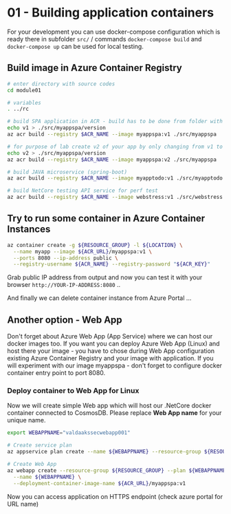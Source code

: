 # 01 - Building application containers

For your development you can use docker-compose configuration which is ready there in subfolder `src/` / commands `docker-compose build` and `docker-compose up` can be used for local testing.

## Build image in Azure Container Registry

```bash
# enter directory with source codes
cd module01

# variables 
. ../rc

# build SPA application in ACR - build has to be done from folder with source codes: k8s-workshop-developer
echo v1 > ./src/myappspa/version
az acr build --registry $ACR_NAME --image myappspa:v1 ./src/myappspa

# for purpose of lab create v2 of your app by only changing from v1 to v2 in version file and build container with v2 tag
echo v2 > ./src/myappspa/version
az acr build --registry $ACR_NAME --image myappspa:v2 ./src/myappspa

# build JAVA microservice (spring-boot)
az acr build --registry $ACR_NAME --image myapptodo:v1 ./src/myapptodo

# build NetCore testing API service for perf test
az acr build --registry $ACR_NAME --image webstress:v1 ./src/webstress
```

## Try to run some container in Azure Container Instances

```bash
az container create -g ${RESOURCE_GROUP} -l ${LOCATION} \
  --name myapp --image ${ACR_URL}/myappspa:v1 \
  --ports 8080 --ip-address public \
  --registry-username ${ACR_NAME} --registry-password "${ACR_KEY}"
```

Grab public IP address from output and now you can test it with your browser `http://YOUR-IP-ADDRESS:8080` ..

And finally we can delete container instance from Azure Portal ...

## Another option - Web App

Don't forget about Azure Web App (App Service) where we can host our docker images too. If you want you can deploy Azure Web App (Linux) and host there your image - you have to chose during Web App configuration existing Azure Container Registry and your image with application. If you will experiment with our image myappspa - don't forget to configure docker container entry point to port 8080.

### Deploy container to Web App for Linux

Now we will create simple Web app which will host our .NetCore docker container connected to CosmosDB. Please replace **Web App name** for your unique name.

```bash
export WEBAPPNAME="valdaakssecwebapp001"

# Create service plan
az appservice plan create --name ${WEBAPPNAME} --resource-group ${RESOURCE_GROUP} --sku B1 --is-linux

# Create Web App
az webapp create --resource-group ${RESOURCE_GROUP} --plan ${WEBAPPNAME} \
  --name ${WEBAPPNAME} \
  --deployment-container-image-name ${ACR_URL}/myappspa:v1

```

Now you can access application on HTTPS endpoint (check azure portal for URL name)

